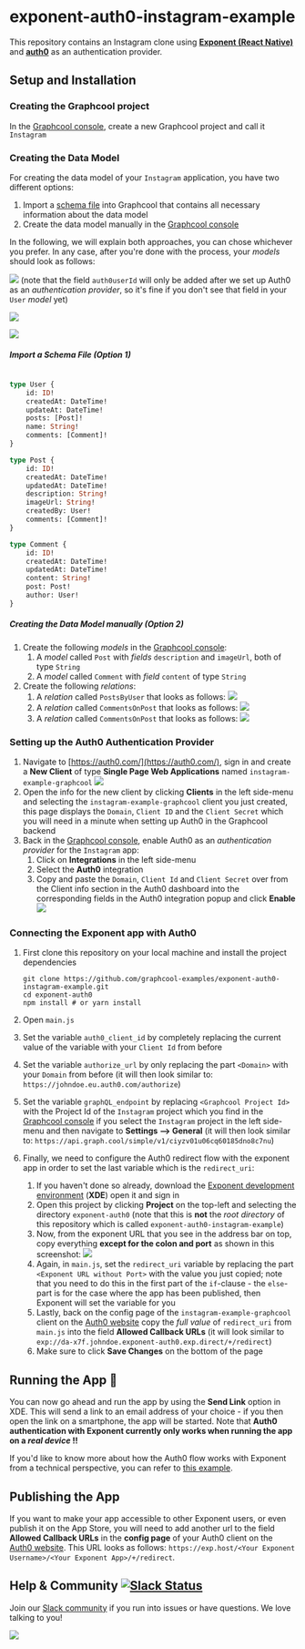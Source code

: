 # exponent-auth0-instagram-example

This repository contains an Instagram clone using [**Exponent (React Native)**](https://docs.getexponent.com/versions/v14.0.0/index.html) and [**auth0**](https://auth0.com/) as an authentication provider. 


## Setup and Installation

### Creating the Graphcool project

In the [Graphcool console](https://console.graph.cool), create a new Graphcool project and call it `Instagram`


### Creating the Data Model

For creating the data model of your `Instagram` application, you have two different options:

1. Import a [schema file]() into Graphcool that contains all necessary information about the data model
2. Create the data model manually in the [Graphcool console](https://console.graph.cool)

In the following, we will explain both approaches, you can chose whichever you prefer. In any case, after you're done with the process, your _models_ should look as follows: 

![](./img/user.png)
 (note that the field `auth0userId` will only be added after we set up Auth0 as an _authentication provider_, so it's fine if you don't see that field in your `User` _model_ yet)
 
![](./img/post.png)

![](./img/comment.png)


##### Import a Schema File (Option 1)

```graphql

type User {
	id: ID!
	createdAt: DateTime!
	updateAt: DateTime!
	posts: [Post]!
	name: String!
	comments: [Comment]!
}

type Post {
	id: ID!
	createdAt: DateTime!
	updatedAt: DateTime!
	description: String!
	imageUrl: String!
	createdBy: User!
	comments: [Comment]!
}

type Comment {
	id: ID!
	createdAt: DateTime!
	updatedAt: DateTime!
	content: String!
	post: Post!
	author: User!
}

```


##### Creating the Data Model manually (Option 2)

1. Create the following _models_ in the [Graphcool console](https://console.graph.cool):
	1. A _model_ called `Post` with _fields_ `description` and `imageUrl`, both of type `String`
	2. A _model_ called `Comment` with _field_ `content` of type `String`
2. Create the following _relations_:
	1. A _relation_ called `PostsByUser` that looks as follows:
		![](./img/postsbyuser.png)
	2. A _relation_ called `CommentsOnPost` that looks as follows:
	    ![](./img/commentsonpost.png)
	3. A _relation_ called `CommentsOnPost` that looks as follows:
	    ![](./img/commentsonpost.png)
	    
	    
### Setting up the Auth0 Authentication Provider

1. Navigate to [https://auth0.com/](https://auth0.com/), sign in and create a **New Client** of type **Single Page Web Applications** named `instagram-example-graphcool`
  	 ![](./img/auth0-01.png)
2. Open the info for the new client by clicking **Clients** in the left side-menu and selecting the `instagram-example-graphcool` client you just created, this page displays the `Domain`, `Client ID` and the `Client Secret` which you will need in a minute when setting up Auth0 in the Graphcool backend
3. Back in the [Graphcool console](https://console.graph.cool), enable Auth0 as an _authentication provider_ for the `Instagram` app:
	1. Click on **Integrations** in the left side-menu
	2. Select the **Auth0** integration
	3. Copy and paste the `Domain`, `Client Id` and `Client Secret` over from the Client info section in the Auth0 dashboard into the corresponding fields in the Auth0 integration popup and click **Enable**
  	 ![](./img/auth0-02.png)


### Connecting the Exponent app with Auth0

1. First clone this repository on your local machine and install the project dependencies 
 
	```
	git clone https://github.com/graphcool-examples/exponent-auth0-instagram-example.git
	cd exponent-auth0
	npm install # or yarn install
	```
2. Open `main.js` 
3. Set the variable `auth0_client_id` by completely replacing the current value of the variable with your `Client Id` from before 
4. Set the variable `authorize_url` by only replacing the part `<Domain>` with your `Domain` from before (it will then look similar to: `https://johndoe.eu.auth0.com/authorize`)
5. Set the variable `graphQL_endpoint` by replacing `<Graphcool Project Id>` with the Project Id of the `Instagram` project which you find in the [Graphcool console](https://console.graph.cool) if you select the `Instagram` project in the left side-menu and then navigate to **Settings --> General** (it will then look similar to: `https://api.graph.cool/simple/v1/ciyzv01u06cq60185dno8c7nu`)
6. Finally, we need to configure the Auth0 redirect flow with the exponent app in order to set the last variable which is the `redirect_uri`:
   1. If you haven't done so already, download the [Exponent development environment](https://docs.getexponent.com/versions/v14.0.0/introduction/installation.html) (**XDE**) open it and sign in
   2. Open this project by clicking **Project** on the top-left and selecting the directory `exponent-auth0` (note that this is **not** the _root directory_ of this repository which is called `exponent-auth0-instagram-example`)
   3. Now, from the exponent URL that you see in the address bar on top, copy everything **except for the colon and port** as shown in this screenshot:
  	 ![](./img/auth0-03.png)
  	4. Again, in `main.js`, set the `redirect_uri` variable by replacing the part `<Exponent URL without Port>` with the value you just copied; note that you need to do this in the first part of the `if`-clause - the `else`-part is for the case where the app has been published, then Exponent will set the variable for you 
  	5. Lastly, back on the config page of the `instagram-example-graphcool` client on the [Auth0 website](https://manage.auth0.com/#/clients) copy the _full value_ of `redirect_uri` from `main.js` into the field **Allowed Callback URLs** (it will look similar to `exp://da-x7f.johndoe.exponent-auth0.exp.direct/+/redirect`)
  	6. Make sure to click **Save Changes** on the bottom of the page


## Running the App 🚀

You can now go ahead and run the app by using the **Send Link** option in XDE. This will send a link to an email address of your choice - if you then open the link on a smartphone, the app will be started. Note that **Auth0 authentication with Exponent currently only works when running the app on a _real device_ !!** 

If you'd like to know more about how the Auth0 flow works with Exponent from a technical perspective, you can refer to [this example](https://github.com/AppAndFlow/exponent-auth0-example).


## Publishing the App

If you want to make your app accessible to other Exponent users, or even publish it on the App Store, you will need to add another url to the field **Allowed Callback URLs** in the **config page** of your Auth0 client on the [Auth0 website](https://manage.auth0.com/#/clients). This URL looks as follows: `https://exp.host/<Your Exponent Username>/<Your Exponent App>/+/redirect`.


## Help & Community [![Slack Status](https://slack.graph.cool/badge.svg)](https://slack.graph.cool)

Join our [Slack community](http://slack.graph.cool/) if you run into issues or have questions. We love talking to you!

![](http://i.imgur.com/5RHR6Ku.png)








